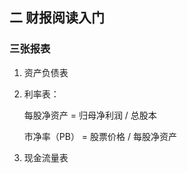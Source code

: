 ## 二 财报阅读入门

### 三张报表

1. 资产负债表

2. 利率表：

   每股净资产 = 归母净利润 / 总股本

   市净率（PB） = 股票价格 / 每股净资产

3. 现金流量表